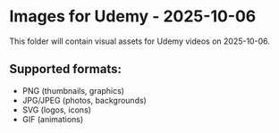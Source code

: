 # Images for Udemy - 2025-10-06

This folder will contain visual assets for Udemy videos on 2025-10-06.

## Supported formats:
- PNG (thumbnails, graphics)
- JPG/JPEG (photos, backgrounds)
- SVG (logos, icons)
- GIF (animations)
